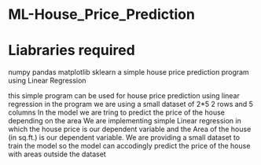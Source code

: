 # ML-House_Price_Prediction
# Liabraries required
numpy
pandas
matplotlib
sklearn
a simple house price prediction program using Linear Regression

this simple program can be used for house price prediction using linear regression in the program we are using a small dataset of 2*5 2 rows and 5 columns 
In the model we are tring to predict the price of the house depending on the area
We are implementing simple Linear regression in which the house price is our dependent variable and the Area of the house (in sq.ft.) is our dependent variable.
We are providing a small dataset to train the model so the model can accodingly predict the price of the house with areas outside the dataset

